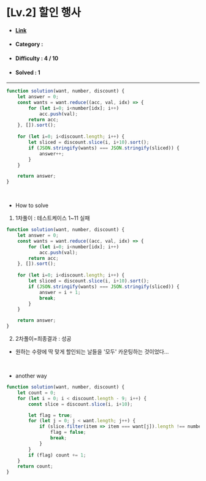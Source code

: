 # [Lv.2] 할인 행사 
* #### [Link](https://school.programmers.co.kr/learn/courses/30/lessons/131127)
* #### Category : 
* #### Difficulty : 4 / 10  
* #### Solved : 1

<hr />


```js
function solution(want, number, discount) {
    let answer = 0;
    const wants = want.reduce((acc, val, idx) => {
        for (let i=0; i<number[idx]; i++)
            acc.push(val);
        return acc;
    }, []).sort(); 
    
    for (let i=0; i<discount.length; i++) {
        let sliced = discount.slice(i, i+10).sort();
        if (JSON.stringify(wants) === JSON.stringify(sliced)) {
            answer++;
        }
    }

    return answer;
}
```

<br />

* How to solve
1. 1차풀이 : 테스트케이스 1~11 실패 
```js
function solution(want, number, discount) {
    let answer = 0;
    const wants = want.reduce((acc, val, idx) => {
        for (let i=0; i<number[idx]; i++)
            acc.push(val);
        return acc;
    }, []).sort(); 
    
    for (let i=0; i<discount.length; i++) {
        let sliced = discount.slice(i, i+10).sort();
        if (JSON.stringify(wants) === JSON.stringify(sliced)) {
            answer = i + 1;
            break;
        }
    }

    return answer;
}
```

2. 2차풀이=최종결과 : 성공
* 원하는 수량에 딱 맞게 할인되는 날들을 '모두' 카운팅하는 것이었다...

<br />

* another way
```js
function solution(want, number, discount) {
    let count = 0;
    for (let i = 0; i < discount.length - 9; i++) {
        const slice = discount.slice(i, i+10);

        let flag = true;
        for (let j = 0; j < want.length; j++) {
            if (slice.filter(item => item === want[j]).length !== number[j]) {
                flag = false;
                break;
            }
        }
        if (flag) count += 1;
    }
    return count;
}
```